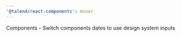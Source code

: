 ```yaml
---
'@talend/react-components': minor
---
```


Components - Switch components dates to use design system inputs
